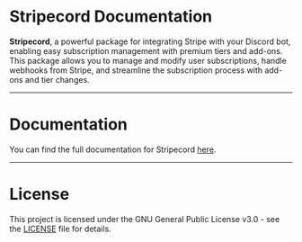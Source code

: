 # Stripecord Documentation

**Stripecord**, a powerful package for integrating Stripe with your Discord bot, enabling easy subscription management with premium tiers and add-ons. This package allows you to manage and modify user subscriptions, handle webhooks from Stripe, and streamline the subscription process with add-ons and tier changes.

---

# Documentation

You can find the full documentation for Stripecord [here](https://github.com/Digital39999/StripeCord/wiki).

---

# License

This project is licensed under the GNU General Public License v3.0 - see the [LICENSE](https://github.com/Digital39999/StripeCord/blob/main/LICENSE) file for details.
